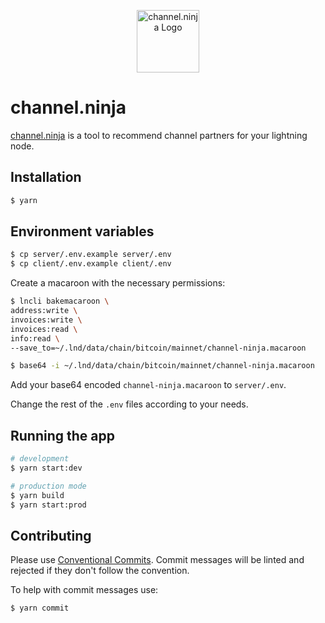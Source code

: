 <p align="center">
  <a href="https://channel.ninja" target="blank"><img src="https://channel.ninja/logo192.png" width="100" alt="channel.ninja Logo" /></a>
</p>

# channel.ninja

<a href='https://channel.ninja'>channel.ninja</a> is a tool to recommend channel partners for your lightning node.

## Installation

```bash
$ yarn
```

## Environment variables

```bash
$ cp server/.env.example server/.env
$ cp client/.env.example client/.env
```

Create a macaroon with the necessary permissions:

```bash
$ lncli bakemacaroon \
address:write \
invoices:write \
invoices:read \
info:read \
--save_to=~/.lnd/data/chain/bitcoin/mainnet/channel-ninja.macaroon

$ base64 -i ~/.lnd/data/chain/bitcoin/mainnet/channel-ninja.macaroon
```

Add your base64 encoded `channel-ninja.macaroon` to `server/.env`.

Change the rest of the `.env` files according to your needs.

## Running the app

```bash
# development
$ yarn start:dev

# production mode
$ yarn build
$ yarn start:prod
```

## Contributing

Please use <a href='https://www.conventionalcommits.org/en/v1.0.0/'>Conventional Commits</a>. Commit messages will be linted and rejected if they don't follow the convention.

To help with commit messages use:

```bash
$ yarn commit
```
